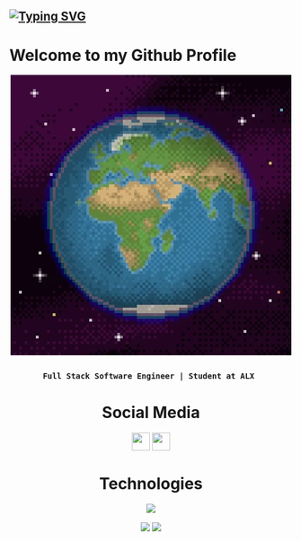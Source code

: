 ## [![Typing SVG](https://readme-typing-svg.demolab.com?font=Fira+Code&duration=4000&pause=1000&random=false&width=435&lines=Yousef+Abodawoud)](https://git.io/typing-svg)

# Welcome to my Github Profile

<center><img src="./giphy.webp"/>

### `Full Stack Software Engineer | Student at ALX `
<center/>


# Social Media
<a href="https://www.linkedin.com/in/abodawoud/" target="_blank" rel="noreferrer"><img src="https://raw.githubusercontent.com/danielcranney/readme-generator/main/public/icons/socials/linkedin.svg" width="32" height="32" /></a>
<a href="https://twitter.com/Abodaawoud" target="_blank" rel="noreferrer"><img src="https://raw.githubusercontent.com/danielcranney/readme-generator/main/public/icons/socials/twitter.svg" width="32" height="32" /></a>


# Technologies
<p align="center">
    <a href="https://skillicons.dev">
        <img src="https://skillicons.dev/icons?i=js,html,css,bootstrap,angular,figma,python,bots,flask,mysql,nginx,vscode,c,bash,linux,vim,git,github&perline=5" />
    </a>
</p>

![](http://github-profile-summary-cards.vercel.app/api/cards/repos-per-language?username=Abodawoud&theme=github)
![](http://github-profile-summary-cards.vercel.app/api/cards/productive-time?username=Abodawoud&theme=github&utcOffset=8)
